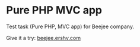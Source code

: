 # Pure PHP MVC app
Test task (Pure PHP, MVC app) for Beejee company.

Give it a try: [beejee.ershv.com](https://beejee.ershv.com)
